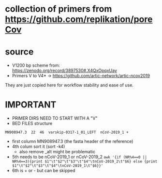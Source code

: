 # collection of primers from https://github.com/replikation/poreCov

# source
* V1200 bp scheme from: https://zenodo.org/record/3897530#.X4QxOpqxUay
* Primers V to V4* -> https://github.com/artic-network/artic-ncov2019

They are just copied here for workflow stability and ease of use.

# IMPORTANT
+ PRIMER DIRS NEED TO START WITH A "V"
+ BED FILES structure
```
MN908947.3	22	46	varskip-0317-1_01_LEFT	nCoV-2019_1	+
```
* first column MN908947.3 (the fasta header of the reference)
* 4th colum sort it (sort -k4)
    * also remove _alt   might be problematic
* 5th needs to be nCoV-2019_1 or nCoV-2019_2
    `awk '{if (NR%4==0 || NR%4==3){print $1"\t"$2"\t"$3"\t"$4"\tnCoV-2019_2\t"$6} else {print $1"\t"$2"\t"$3"\t"$4"\tnCoV-2019_1\t"$6}}'`
* 6th is + or - but can be skipped